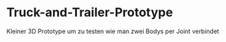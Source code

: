 # Truck-and-Trailer-Prototype
Kleiner 3D Prototype um zu testen wie man zwei Bodys per Joint verbindet
